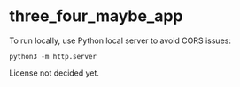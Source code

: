 # three_four_maybe_app

To run locally, use Python local server to avoid CORS issues:

`python3 -m http.server`

License not decided yet.